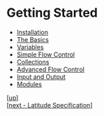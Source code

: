 
# Getting Started

 * [Installation](installing.md)
 * [The Basics](basics.md)
 * [Variables](vars.md)
 * [Simple Flow Control](flow.md)
 * [Collections](arrays.md)
 * [Advanced Flow Control](cont.md)
 * [Input and Output](io.md)
 * [Modules](modules.md)

[[up](..)]
<br/>[[next - Latitude Specification](../spec/)]
